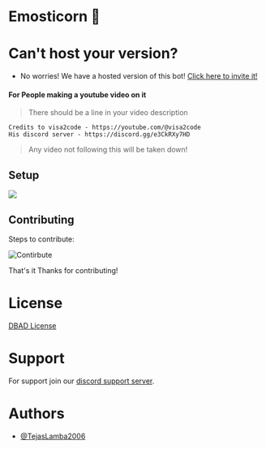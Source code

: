 # Emosticorn 🦄

# Can't host your version?
- No worries! We have a hosted version of this bot! [Click here to invite it!](https://discord.com/api/oauth2/authorize?client_id=1108082178216185896&permissions=9211631488065&scope=bot%20applications.commands)
#### For People making a youtube video on it

> There should be a line in your video description <br>

```
Credits to visa2code - https://youtube.com/@visa2code
His discord server - https://discord.gg/e3CkRXy7HD
```

> Any video not following this will be taken down!<br>

## Setup
[![](https://img.youtube.com/vi/3fbQUJzx_KU/0.jpg)](http://www.youtube.com/watch?v=3fbQUJzx_KU "Click to play on Youtube.com")

## Contributing

Steps to contribute:<br>

![Contirbute](https://i.imgur.com/qN2RoJF.png)<br>

That's it Thanks for contributing!<br>

# License

[DBAD License](https://github.com/The-Rainbow-Studios/Emosticorn-a-emote-manager/blob/main/LICENSE.md)

# Support

For support join our [discord support server](hhttps://discord.gg/e3CkRXy7HD).

# Authors

- [@TejasLamba2006](https://github.com/TejasLamba2006)
